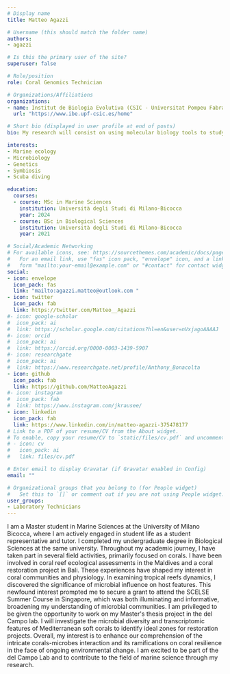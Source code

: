 ```yaml
---
# Display name
title: Matteo Agazzi

# Username (this should match the folder name)
authors:
- agazzi

# Is this the primary user of the site?
superuser: false

# Role/position
role: Coral Genomics Technician

# Organizations/Affiliations
organizations:
- name: Institut de Biologia Evolutiva (CSIC - Universitat Pompeu Fabra)
  url: "https://www.ibe.upf-csic.es/home"

# Short bio (displayed in user profile at end of posts)
bio: My research will consist on using molecular biology tools to study the microbial and functional heterogeneity of Mediterranean coral corlonies.

interests:
- Marine ecology
- Microbiology
- Genetics
- Symbiosis
- Scuba diving

education:
  courses:
  - course: MSc in Marine Sciences
    institution: Università degli Studi di Milano-Bicocca
    year: 2024
  - course: BSc in Biological Sciences
    institution: Università degli Studi di Milano-Bicocca
    year: 2021

# Social/Academic Networking
# For available icons, see: https://sourcethemes.com/academic/docs/page-builder/#icons
#   For an email link, use "fas" icon pack, "envelope" icon, and a link in the
#   form "mailto:your-email@example.com" or "#contact" for contact widget.
social:
- icon: envelope
  icon_pack: fas
  link: "mailto:agazzi.matteo@outlook.com "
- icon: twitter
  icon_pack: fab
  link: https://twitter.com/Matteo__Agazzi
#- icon: google-scholar
#  icon_pack: ai
#  link: https://scholar.google.com/citations?hl=en&user=nVxjagoAAAAJ
#- icon: orcid
#  icon_pack: ai
#  link: https://orcid.org/0000-0003-1439-5907
#- icon: researchgate
#  icon_pack: ai
#  link: https://www.researchgate.net/profile/Anthony_Bonacolta
- icon: github
  icon_pack: fab
  link: https://github.com/MatteoAgazzi
#- icon: instagram
#  icon_pack: fab
#  link: https://www.instagram.com/jkrausee/
- icon: linkedin
  icon_pack: fab
  link: https://www.linkedin.com/in/matteo-agazzi-375478177
# Link to a PDF of your resume/CV from the About widget.
# To enable, copy your resume/CV to `static/files/cv.pdf` and uncomment the lines below.
# - icon: cv
#   icon_pack: ai
#   link: files/cv.pdf

# Enter email to display Gravatar (if Gravatar enabled in Config)
email: ""

# Organizational groups that you belong to (for People widget)
#   Set this to `[]` or comment out if you are not using People widget.
user_groups:
- Laboratory Technicians
---
```


I am a Master student in Marine Sciences at the University of Milano Bicocca, where I am actively engaged in student life as a student representative and tutor. I completed my undergraduate degree in Biological Sciences at the same university. Throughout my academic journey, I have taken part in several field activities, primarily focused on corals. I have been involved in coral reef ecological assessments in the Maldives and a coral restoration project in Bali. These experiences have shaped my interest in coral communities and physiology. In examining tropical reefs dynamics, I discovered the significance of microbial influence on host features. This newfound interest prompted me to secure a grant to attend the SCELSE Summer Course in Singapore, which was both illuminating and informative, broadening my understanding of microbial communities. I am privileged to be given the opportunity to work on my Master's thesis project in the del Campo lab. I will investigate the microbial diversity and transcriptomic features of Mediterranean soft corals to identify ideal zones for restoration projects.	Overall, my interest is to enhance our comprehension of the intricate corals-microbes interaction and its ramifications on coral resilience in the face of ongoing environmental change. I am excited to be part of the del Campo Lab and to contribute to the field of marine science through my research.
